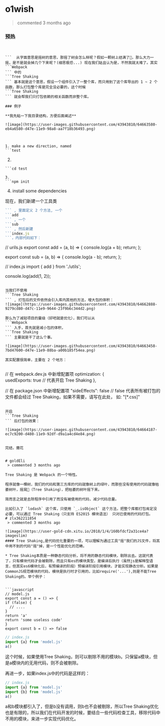 
# o1wish 
 > commented 3 months ago 

### 预热

​
```Tree Shaking
```  从字面意思是摇树的意思，那摇了树会怎么样呢？假如一颗树上结满了🍐，那么大力一摇，是不是就会掉几个下来呢？(细思极恐...) 现在我们姑且认为是，不然我就太难了。其实 
```Webpack
``` 中的 
```Tree Shaking
``` 基本就是这个意思，假设一个组件引入了一整个库，而只用到了这个库导出的 1 ~ 2 个函数，那么打包整个库是完全没必要的，这个时候 
```Tree Shaking
``` 就会帮我们只打包依赖的相关函数而非整个库。

### 例子

**我先粘一下我目录结构，方便后面阐述**

![image](https://user-images.githubusercontent.com/43943810/64663580-eb4a6580-d47e-11e9-98a8-aa7f18b36493.png)



1. make a new direction, named 
```test
```
2. 
```
```cd test
```
```
3. 
```npm init
```
4. install some dependencies

现在，我们新建一个工具类 
```util.js
``` , 里面定义 2 个方法, 一个 
```add
``` , 一个 
```sub
``` , 然后新建 
```index.js
```，内部代码如下：


```
// urils.js
export const add = (a, b) => {
  console.log(a + b);
  return;
};

export const sub = (a, b) => {
  console.log(a - b);
  return;
};

// index.js
import { add } from './utils';

console.log(add(1, 2));

```

当我们不使用 
```Tree Shaking
``` , 打包后的文件依然会引入库内其他的方法，增大包的体积：
![image](https://user-images.githubusercontent.com/43943810/64662888-9279cd80-d47c-11e9-9644-23f9b6c344d2.png)

那么为了减轻项目的量级（好吧就是优化），我们可以从 
```Webpack
``` 入手，首先就是减小包的体积，
```Tree Shaking
``` 主要就是干了这么个事。

![image](https://user-images.githubusercontent.com/43943810/64663458-7bd47600-d47e-11e9-88ba-a00b185f54ea.png)

其实配置很简单，主要在 2 个地方：


```
// 在 webpack.dev.js 中新增配置项
optimization: {  
  usedExports: true // 代表开启 Tree Shaking
},

// 在 package.json 中新增配置项
"sideEffects": false   // false 代表所有被打包的文件都会经过 Tree Shaking，如果不需要，请写在此处， 如: "[*.css]"

```

开启 
```Tree Shaking
``` 后打包的效果：

![image](https://user-images.githubusercontent.com/43943810/64664187-ec7c9200-d480-11e9-92df-d9a1a4cd4e84.png)


完结，撒花


# goldEli 
 > commented 3 months ago 

Tree Shaking 是 Webpack 的一个特性。

程序就像一棵树，我们的代码和第三方库的代码就像树上的绿叶，而那些没有使用的代码就像枯萎树叶，摇晃🌲（Tree Shaking），把枯萎的树叶摇下来。

简而言之就是去除程序中引用了而没有被使用的代码，减少代码总量。

比如引入了 `lodash` 这个库，只使用 `_.isObject` 这个方法，把整个库都打包肯定没必要，可以通过 Tree Shaking（只支持 ES2015 模块语法） 只对已使用的代码打包。
# zlx362211854 
 > commented 3 months ago 

![image](https://user-gold-cdn.xitu.io/2018/1/4/160bfdcf2a31ce4a?imageslim)
#### Tree Shaking,是代码优化重要的一项，可以理解为通过工具"摇"我们的JS文件，将其中用不到的代码"摇"掉，是一个性能优化的范畴。

* Tree Shaking本质是一种静态代码分析，将不用的静态代码模块，剔除出去。这就代表了，只有模块代码才会被剔除，而且只有es的模块类型，是编译后执行（虽然js是解释型语言，但其实es6模块化后，有预编译的阶段）预编译阶段引用模块，才能实现静态分析。如果是CommonJS规范模块的代码，模块是执行时才引用的，比如require('...'),则是不能Tree Shaking的。举个例子：


```javascript
// model.js
export const a = () => {
if (false) {
  // ....
}
return 'a'
return 'some useless code'
}
export const b = () => false

```

```javascript
// index.js
import {a} from 'model.js'
a()

```
这个时候，如果使用Tree Shaking，则可以剔除不用的模块b。只保留a模块，但是a模块内的无用代码，则不会被剔除。

再进一步，如果index.js中的代码是这样的：

```javascript
// index.js
import {a} from 'model.js'
import {b} from 'model.js'
a()

```
a和b模块都引入了，但是b没有调用，则b也不会被剔除，所以Tree Shaking优化也是有限的，所以我们在代码开发的时候，要结合一些代码检查工具，移除代码中不用的模块，来进一步实现代码优化。

